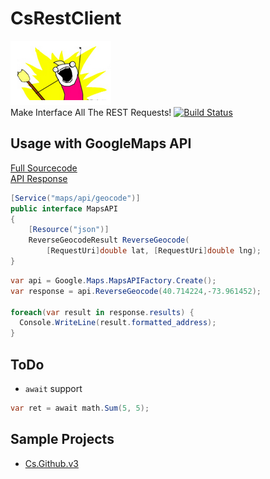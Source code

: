 CsRestClient
====
![man](img/man.png)<br>
Make Interface All The REST Requests!
[![Build Status](https://travis-ci.org/pjc0247/CsRestClient.svg?branch=master)](https://travis-ci.org/pjc0247/CsRestClient)

Usage with GoogleMaps API
----
[Full Sourcecode](https://github.com/pjc0247/CsRestClient/tree/master/src/Sample/Google/Maps)<br>
[API Response](https://maps.googleapis.com/maps/api/geocode/json?latlng=40.714224,-73.961452&)<br>
```c#
[Service("maps/api/geocode")]
public interface MapsAPI
{
    [Resource("json")]
    ReverseGeocodeResult ReverseGeocode(
        [RequestUri]double lat, [RequestUri]double lng);
}
```
```c#
var api = Google.Maps.MapsAPIFactory.Create();
var response = api.ReverseGeocode(40.714224,-73.961452);

foreach(var result in response.results) {
  Console.WriteLine(result.formatted_address);
}
```

ToDo
----
* `await` support
```c#
var ret = await math.Sum(5, 5);
```

Sample Projects
----
* [Cs.Github.v3](https://github.com/pjc0247/Cs.Github.v3)

